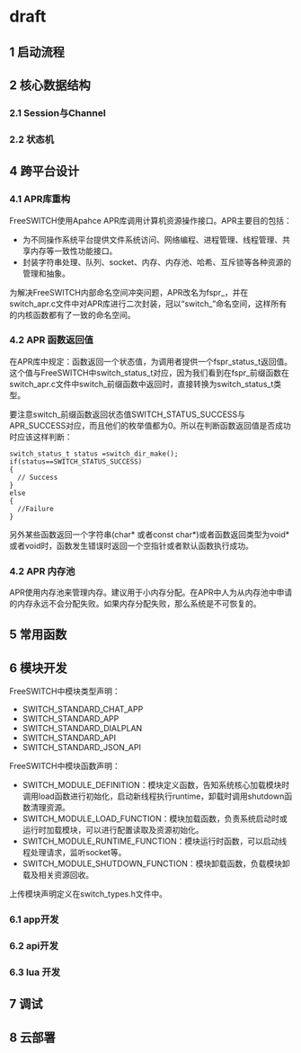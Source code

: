 # draft
## 1 启动流程

## 2 核心数据结构
### 2.1 Session与Channel
### 2.2 状态机

## 4 跨平台设计
### 4.1 APR库重构
FreeSWITCH使用Apahce APR库调用计算机资源操作接口。APR主要目的包括：

- 为不同操作系统平台提供文件系统访问、网络编程、进程管理、线程管理、共享内存等一致性功能接口。
- 封装字符串处理、队列、socket、内存、内存池、哈希、互斥锁等各种资源的管理和抽象。

为解决FreeSWITCH内部命名空间冲突问题，APR改名为fspr_，并在switch_apr.c文件中对APR库进行二次封装，冠以“switch_”命名空间，这样所有的内核函数都有了一致的命名空间。

### 4.2 APR 函数返回值
在APR库中规定：函数返回一个状态值，为调用者提供一个fspr_status_t返回值。这个值与FreeSWITCH中switch_status_t对应，因为我们看到在fspr_前缀函数在switch_apr.c文件中switch_前缀函数中返回时，直接转换为switch_status_t类型。

要注意switch_前缀函数返回状态值SWITCH_STATUS_SUCCESS与APR_SUCCESS对应，而且他们的枚举值都为0。所以在判断函数返回值是否成功时应该这样判断：
```
switch_status_t status =switch_dir_make();
if(status==SWITCH_STATUS_SUCCESS)
{
  // Success 
}
else
{
  //Failure
}
```
另外某些函数返回一个字符串(char* 或者const char*)或者函数返回类型为void*或者void时，函数发生错误时返回一个空指针或者默认函数执行成功。

### 4.2 APR 内存池

APR使用内存池来管理内存。建议用于小内存分配。在APR中人为从内存池中申请的内存永远不会分配失败。如果内存分配失败，那么系统是不可恢复的。

## 5 常用函数

## 6 模块开发

FreeSWITCH中模块类型声明：

- SWITCH_STANDARD_CHAT_APP
- SWITCH_STANDARD_APP
- SWITCH_STANDARD_DIALPLAN
- SWITCH_STANDARD_API
- SWITCH_STANDARD_JSON_API
  
FreeSWITCH中模块函数声明：
- SWITCH_MODULE_DEFINITION：模块定义函数，告知系统核心加载模块时调用load函数进行初始化，启动新线程执行runtime，卸载时调用shutdown函数清理资源。
- SWITCH_MODULE_LOAD_FUNCTION：模块加载函数，负责系统启动时或运行时加载模块，可以进行配置读取及资源初始化。
- SWITCH_MODULE_RUNTIME_FUNCTION：模块运行时函数，可以启动线程处理请求，监听socket等。
- SWITCH_MODULE_SHUTDOWN_FUNCTION：模块卸载函数，负载模块卸载及相关资源回收。

上传模块声明定义在switch_types.h文件中。

### 6.1 app开发
### 6.2 api开发
### 6.3 lua 开发
## 7 调试
## 8 云部署
